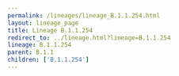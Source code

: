 ```yaml
---
permalink: /lineages/lineage_B.1.1.254.html
layout: lineage_page
title: Lineage B.1.1.254
redirect_to: ../lineage.html?lineage=B.1.1.254
lineage: B.1.1.254
parent: B.1.1
children: ['B.1.1.254']
---
```

